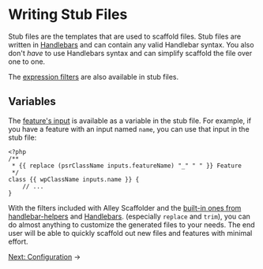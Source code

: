 # Writing Stub Files

Stub files are the templates that are used to scaffold files. Stub files are
written in [Handlebars](https://handlebarsjs.com/) and
can contain any valid Handlebar syntax. You also don't _have_ to use Handlebars
syntax and can simplify scaffold the file over one to one.

The [expression filters](./3-expressions.md) are also available in stub files.

## Variables

The [feature's input](./2-features.md#input) is available as a variable in the
stub file. For example, if you have a feature with an input named `name`, you
can use that input in the stub file:

	<?php
	/**
	 * {{ replace (psrClassName inputs.featureName) "_" " " }} Feature
	 */
	class {{ wpClassName inputs.name }} {
		// ...
	}

With the filters included with Alley Scaffolder and the [built-in ones from
handlebar-helpers](https://github.com/helpers/handlebars-helpers) and
[Handlebars](https://handlebarsjs.com/guide/builtin-helpers.html). (especially
`replace` and `trim`), you can do almost anything to customize the generated
files to your needs. The end user will be able to quickly scaffold out new files
and features with minimal effort.

[Next: Configuration](./5-configuration.md) &rarr;

